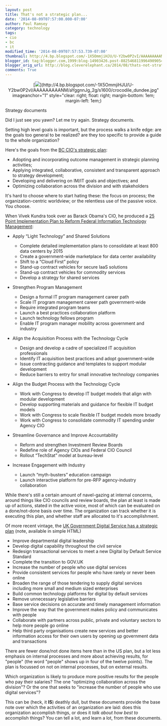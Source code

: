 ```yaml
---
layout: post
title: That's not a strategic plan...
date: '2014-08-09T07:57:00.000-07:00'
author: Paul Ramsey
category: technology
tags:
- cio
- bc
- it
modified_time: '2014-08-09T07:57:53.739-07:00'
thumbnail: http://4.bp.blogspot.com/-1X5OmmjiHJU/U-Y2bw0P2vI/AAAAAAAAANM/aYggnnJg_2g/s72-c/crocodile_dundee.jpg
blogger_id: tag:blogger.com,1999:blog-14903426.post-8825468119964909054
blogger_orig_url: http://blog.cleverelephant.ca/2014/08/thats-not-strategic-plan.html
comments: True
---
```


<div class="separator" style="clear: both; text-align: center;">[<img border="0" src="http://4.bp.blogspot.com/-1X5OmmjiHJU/U-Y2bw0P2vI/AAAAAAAAANM/aYggnnJg_2g/s320/crocodile_dundee.jpg" />](http://4.bp.blogspot.com/-1X5OmmjiHJU/U-Y2bw0P2vI/AAAAAAAAANM/aYggnnJg_2g/s1600/crocodile_dundee.jpg" imageanchor="1" style="clear: right; float: right; margin-bottom: 1em; margin-left: 1em;)</div>

Strategy documents 

Did I just see you yawn? Let me try again. Strategy documents. 

Setting high level goals is important, but the process walks a knife edge: are the goals too general to be realized? are they too specific to provide a guide to the whole organization? 

Here's the goals from the [BC CIO's strategic plan](http://docs.openinfo.gov.bc.ca/D42254414A_Response_Package_CTZ-2014-00129.PDF):

* Adopting and incorporating outcome management in strategic planning activities;
* Applying integrated, collaborative, consistent and transparent approach to strategy development;
* Developing and delivering on IM/IT goals and objectives; and
* Optimizing collaboration across the division and with stakeholders

It's hard to choose where to start hating these: the focus on process; the organization-centric worldview; or the relentless use of the passive voice. You choose. 

When Vivek Kundra took over as Barack Obama's CIO, he produced a [25 Point Implementation Plan to Reform Federal Information Technology Management](https://www.dhs.gov/sites/default/files/publications/digital-strategy/25-point-implementation-plan-to-reform-federal-it.pdf):  

* Apply “Light Technology” and Shared Solutions 

  * Complete detailed implementation plans to consolidate at least 800 data centers by 2015
  * Create a government-wide marketplace for data center availability 
  * Shift to a “Cloud First” policy 
  * Stand-up contract vehicles for secure IaaS solutions 
  * Stand-up contract vehicles for commodity services 
  * Develop a strategy for shared services 
  
* Strengthen Program Management 

  * Design a formal IT program management career path
  * Scale IT program management career path government-wide
  * Require integrated program teams
  * Launch a best practices collaboration platform
  * Launch technology fellows program
  * Enable IT program manager mobility across government and industry
  
* Align the Acquisition Process with the Technology Cycle 

  * Design and develop a cadre of specialized IT acquisition professionals
  * Identify IT acquisition best practices and adopt government-wide
  * Issue contracting guidance and templates to support modular development
  * Reduce barriers to entry for small innovative technology companies

* Align the Budget Process with the Technology Cycle 

  * Work with Congress to develop IT budget models that align with modular development
  * Develop supporting materials and guidance for flexible IT budget models
  * Work with Congress to scale flexible IT budget models more broadly
  * Work with Congress to consolidate commodity IT spending under Agency CIO
  
* Streamline Governance and Improve Accountability

  * Reform and strengthen Investment Review Boards
  * Redefine role of Agency CIOs and Federal CIO Council
  * Rollout “TechStat” model at bureau-level
  
* Increase Engagement with Industry 

  * Launch “myth-busters” education campaign
  * Launch interactive platform for pre-RFP agency-industry collaboration

While there's still a certain amount of navel-gazing at internal concerns, around things like CIO councils and review boards, the plan at least is made up of actions, stated in the active voice, most of which can be evaluated on a done/not-done basis over time. The organization can track whether it is executing this plan, and whether staff are allocated to it's accomplishment.

Of more recent vintage, the [UK Government Digital Service has a strategic plan](https://www.gov.uk/government/publications/government-digital-strategy/government-digital-strategy) (note, available in simple HTML) 

* Improve departmental digital leadership
* Develop digital capability throughout the civil service
* Redesign transactional services to meet a new Digital by Default Service Standard
* Complete the transition to GOV.UK
* Increase the number of people who use digital services
* Provide consistent services for people who have rarely or never been online
* Broaden the range of those tendering to supply digital services including more small and medium sized enterprises
* Build common technology platforms for digital by default services
* Remove unnecessary legislative barriers
* Base service decisions on accurate and timely management information
* Improve the way that the government makes policy and communicates with people
* Collaborate with partners across public, private and voluntary sectors to help more people go online
* Help third party organisations create new services and better information access for their own users by opening up government data and transactions

There are fewer done/not done items here than in the US plan, but a lot less emphasis on internal processes and more about achieving results, for "people" (the word "people" shows up in four of the twelve points). The plan is focussed on not on internal processes, but on external results.

Which organization is likely to produce more positive results for the people who pay their salaries? The one "optimizing collaboration across the division"? Or the one that seeks to "increase the number of people who use digital services"?

This can be (heck, it **IS**) deathly dull, but these documents provide the base note over which the activities of an organization are laid: does this organization accomplish things, or does it *talk about how best to* accomplish things? You can tell a lot, and learn a lot, from these documents.